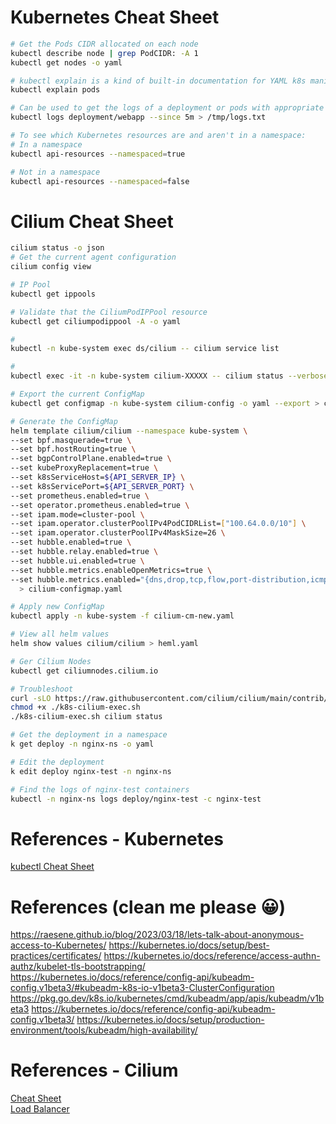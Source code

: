 # Kubernetes Cheat Sheet
```sh
# Get the Pods CIDR allocated on each node
kubectl describe node | grep PodCIDR: -A 1
kubectl get nodes -o yaml

# kubectl explain is a kind of built-in documentation for YAML k8s manifest files.
kubectl explain pods

# Can be used to get the logs of a deployment or pods with appropriate parameters to log the same
kubectl logs deployment/webapp --since 5m > /tmp/logs.txt

# To see which Kubernetes resources are and aren't in a namespace:
# In a namespace
kubectl api-resources --namespaced=true

# Not in a namespace
kubectl api-resources --namespaced=false
```


# Cilium Cheat Sheet
```sh
cilium status -o json
# Get the current agent configuration
cilium config view

# IP Pool
kubectl get ippools

# Validate that the CiliumPodIPPool resource
kubectl get ciliumpodippool -A -o yaml

#
kubectl -n kube-system exec ds/cilium -- cilium service list

# 
kubectl exec -it -n kube-system cilium-XXXXX -- cilium status --verbose

# Export the current ConfigMap
kubectl get configmap -n kube-system cilium-config -o yaml --export > cilium-cm-backup.yaml

# Generate the ConfigMap
helm template cilium/cilium --namespace kube-system \
--set bpf.masquerade=true \
--set bpf.hostRouting=true \
--set bgpControlPlane.enabled=true \
--set kubeProxyReplacement=true \
--set k8sServiceHost=${API_SERVER_IP} \
--set k8sServicePort=${API_SERVER_PORT} \
--set prometheus.enabled=true \
--set operator.prometheus.enabled=true \
--set ipam.mode=cluster-pool \
--set ipam.operator.clusterPoolIPv4PodCIDRList=["100.64.0.0/10"] \
--set ipam.operator.clusterPoolIPv4MaskSize=26 \
--set hubble.enabled=true \
--set hubble.relay.enabled=true \
--set hubble.ui.enabled=true \
--set hubble.metrics.enableOpenMetrics=true \
--set hubble.metrics.enabled="{dns,drop,tcp,flow,port-distribution,icmp,httpV2:exemplars=true;labelsContext=source_ip\,source_namespace\,source_workload\,destination_ip\,destination_namespace\,destination_workload\,traffic_direction}" \
  > cilium-configmap.yaml

# Apply new ConfigMap
kubectl apply -n kube-system -f cilium-cm-new.yaml

# View all helm values
helm show values cilium/cilium > heml.yaml

# Ger Cilium Nodes
kubectl get ciliumnodes.cilium.io

# Troubleshoot
curl -sLO https://raw.githubusercontent.com/cilium/cilium/main/contrib/k8s/k8s-cilium-exec.sh
chmod +x ./k8s-cilium-exec.sh
./k8s-cilium-exec.sh cilium status

# Get the deployment in a namespace
k get deploy -n nginx-ns -o yaml

# Edit the deployment
k edit deploy nginx-test -n nginx-ns

# Find the logs of nginx-test containers
kubectl -n nginx-ns logs deploy/nginx-test -c nginx-test
```

# References - Kubernetes
[kubectl Cheat Sheet](https://kubernetes.io/docs/reference/kubectl/cheatsheet/)  

# References (clean me please 😀)
https://raesene.github.io/blog/2023/03/18/lets-talk-about-anonymous-access-to-Kubernetes/
https://kubernetes.io/docs/setup/best-practices/certificates/
https://kubernetes.io/docs/reference/access-authn-authz/kubelet-tls-bootstrapping/
https://kubernetes.io/docs/reference/config-api/kubeadm-config.v1beta3/#kubeadm-k8s-io-v1beta3-ClusterConfiguration
https://pkg.go.dev/k8s.io/kubernetes/cmd/kubeadm/app/apis/kubeadm/v1beta3
https://kubernetes.io/docs/reference/config-api/kubeadm-config.v1beta3/
https://kubernetes.io/docs/setup/production-environment/tools/kubeadm/high-availability/

# References - Cilium
[Cheat Sheet](https://docs.cilium.io/en/stable/cheatsheet/)  
[Load Balancer](https://docs.cilium.io/en/latest/network/lb-ipam/)  

